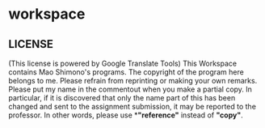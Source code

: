 # workspace
## LICENSE
(This license is powered by Google Translate Tools)
This Workspace contains Mao Shimono's programs.
The copyright of the program here belongs to me.
Please refrain from reprinting or making your own remarks.
Please put my name in the commentout when you make a partial copy.
In particular, if it is discovered that only the name part of this has been changed and sent to the assignment submission, it may be reported to the professor.
In other words, please use ***"reference"** instead of **"copy"**.
